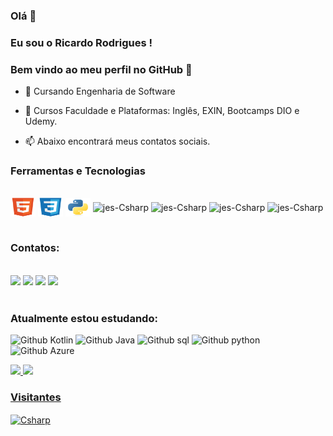 ### Olá 👋

### Eu sou o Ricardo Rodrigues ! 

### Bem vindo ao meu perfil no GitHub 👋
<!-- Apresentação -->

- 🔭 Cursando Engenharia de Software

- 🌱 Cursos Faculdade e Plataformas: Inglês, EXIN, Bootcamps DIO e Udemy.

- 📫 Abaixo encontrará meus contatos sociais. 

<!-- Tecnologias -->  
### Ferramentas e Tecnologias

<div style="display: inline_block"><br>
  <img align="center" alt="jes-HTML" height="30" width="40" src="https://raw.githubusercontent.com/devicons/devicon/master/icons/html5/html5-original.svg">
  <img align="center" alt="jes-CSS" height="30" width="40" src="https://raw.githubusercontent.com/devicons/devicon/master/icons/css3/css3-original.svg">
  <img align="center" alt="jes-Python" height="30" width="40" src="https://raw.githubusercontent.com/devicons/devicon/master/icons/python/python-original.svg">
  <img align="center" alt="jes-Csharp" height="30" width="40" src="https://raw.githubusercontent.com/jmnote/z-icons/master/svg/c.svg">
  <img align="center" alt="jes-Csharp" height="30" width="40" src="https://cdn.jsdelivr.net/gh/devicons/devicon/icons/java/java-original.svg">     
  <img align="center" alt="jes-Csharp" height="30" width="40" src="https://cdn.jsdelivr.net/gh/devicons/devicon/icons/linux/linux-original.svg">
  <img align="center" alt="jes-Csharp" height="30" width="40" src="https://cdn.jsdelivr.net/gh/devicons/devicon/icons/git/git-original.svg">
</div> </br>

<!-- Contatos -->
### Contatos:

<div style="display: inline_block"><br>
<a href="https://www.youtube.com/channel/UCQtv8mRM8JeqqLG0AWEyJ4w/playlists" target="_blank"><img src="https://img.shields.io/badge/YouTube-FF0000?style=for-the-badge&logo=youtube&logoColor=white" target="_blank"></a>
<a href="https://www.linkedin.com/in/ricardojoserodrigues/" target="_blank"><img src="https://img.shields.io/badge/-LinkedIn-%230077B5?style=for-the-badge&logo=linkedin&logoColor=white" target="_blank"></a> 
<a href="https://www.instagram.com/brasilprodutoss/" target="_blank"><img src="https://img.shields.io/badge/-Instagram-%23E4405F?style=for-the-badge&logo=instagram&logoColor=white" target="_blank"></a>
<a href="https://www.linkedin.com/in/ricardo-rodrigues-software/" target="_blank"><img src="https://img.shields.io/badge/-LinkedIn-%230077B5?style=for-the-badge&logo=linkedin&logoColor=white" target="_blank"></a>   
</div> </br>

### Atualmente estou estudando:

![Github Kotlin](https://img.shields.io/badge/Kotlin-0095D5?&style=for-the-badge&logo=kotlin&logoColor=white)
![Github Java](https://img.shields.io/badge/Java-ED8B00?style=for-the-badge&logo=java&logoColor=white)
![Github sql](https://img.shields.io/badge/MySQL-00000F?style=for-the-badge&logo=mysql&logoColor=white)
![Github python](https://img.shields.io/badge/Python-14354C?style=for-the-badge&logo=python&logoColor=white)
![Github Azure](https://img.shields.io/badge/Microsoft_Azure-0089D6?style=for-the-badge&logo=microsoft-azure&logoColor=white)



<!-- Painel de Trabalhos -->

<div>
<a href="https://github.com/ricardojoserodrigues">
<img height="180em" src="https://github-readme-stats.vercel.app/api?username=ricardojoserodrigues&show_icons=true&theme=dracula&include_all_commits=true&count_private=true"/>
<img height="180em" src="https://github-readme-stats.vercel.app/api/top-langs/?username=ricardojoserodrigues&layout=compact&langs_count=7&theme=dracula"/>

</div>                                   

<div style="display: inline_block">

 <!-- Contador de visitas -->

 <h3> Visitantes </h3>  

 <div>

  <img align="center" alt="Csharp" height="30" width="150" src="https://komarev.com/ghpvc/?username=ricardojoserodrigues&color=green" alt="ricardojoserodrigues" /> <br>

 </div>  

